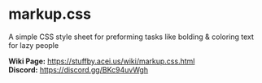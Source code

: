 # markup.css
A simple CSS style sheet for preforming tasks like bolding &amp; coloring text for lazy people

**Wiki Page:** https://stuffby.acei.us/wiki/markup.css.html  
**Discord:**  https://discord.gg/BKc94uvWgh
